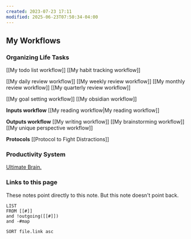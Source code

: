 ```yaml
---
created: 2023-07-23 17:11
modified: 2025-06-23T07:50:34-04:00
---
```

## My Workflows

### Organizing Life Tasks


[[My todo list workflow]]
[[My habit tracking workflow]]

[[My daily review workflow]]
[[My weekly review workflow]]
[[My monthly review workflow]]
[[My quarterly review workflow]]

[[My goal setting workflow]]
[[My obsidian workflow]]

**Inputs workflow**
[[My reading workflow|My reading workflow]]


**Outputs workflow**
[[My writing workflow]]
[[My brainstorming workflow]]
[[My unique perspective workflow]]

**Protocols**
[[Protocol to Fight Distractions]]
### Productivity System
[Ultimate Brain.](https://thomasfrank.notion.site/Ultimate-Brain-Creator-s-Companion-Hub-536903bad2f44dfab9eb87f2bf459d5a)


### Links to this page
These notes point directly to this note. But this note doesn't point back.
```dataview
LIST
FROM [[#]]
and !outgoing([[#]])
and -#map

SORT file.link asc
```
